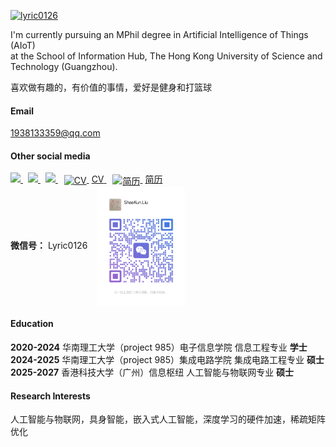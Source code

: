 [![lyric0126](https://img.shields.io/badge/lyric0126-github-blue?logo=github)](https://github.com/lyric0126)

I'm currently pursuing an MPhil degree in Artificial Intelligence of Things (AIoT)  
at the School of Information Hub, The Hong Kong University of Science and Technology (Guangzhou).

喜欢做有趣的，有价值的事情，爱好是健身和打篮球

#### Email
1938133359@qq.com

#### Other social media

<a href="https://v.douyin.com/pMJp7OYCM9k/" target="_blank" title="抖音">
  <img src="https://img.icons8.com/color/48/000000/tiktok--v1.png" width="32"/>
</a>
<a href="https://b23.tv/iPn9WRK" target="_blank" title="哔哩哔哩" style="margin-left:8px;">
  <img src="https://img.icons8.com/fluency/48/000000/bilibili.png" width="32"/>
</a>
<a href="https://www.xiaohongshu.com/user/profile/6444f0950000000029011e8b" target="_blank" title="小红书" style="margin-left:8px;">
  <img src="https://img.icons8.com/color/48/000000/little-red-book.png" width="32"/>
</a>
<a href="static/assets/img/CV.pdf" target="_blank" title="点击查看我的CV" style="margin-left:10px;">
  <img src="https://img.icons8.com/fluency/48/000000/cv.png" alt="CV" width="36" style="vertical-align:middle;">
  <span style="margin-left:4px; font-size: 1em;">CV</span>
</a>
<a href="static/assets/jianli.pdf" target="_blank" title="点击查看我的简历" style="margin-left:10px;">
  <img src="https://img.icons8.com/color/48/000000/resume-website.png" width="36" alt="简历" style="vertical-align:middle;">
  <span style="margin-left:4px; font-size: 1em;">简历</span>
</a>

<br>
<strong>微信号：</strong> Lyric0126
<img src="static/assets/img/wechat_qr.png" alt="微信二维码" width="140" style="vertical-align: middle; margin-left: 12px;">

#### Education

<strong>2020-2024</strong> 华南理工大学（project 985）电子信息学院 信息工程专业 <strong>学士</strong>  
<strong>2024-2025</strong> 华南理工大学（project 985）集成电路学院 集成电路工程专业 <strong>硕士</strong>  
<strong>2025-2027</strong> 香港科技大学（广州）信息枢纽 人工智能与物联网专业 <strong>硕士</strong>

#### Research Interests
人工智能与物联网，具身智能，嵌入式人工智能，深度学习的硬件加速，稀疏矩阵优化
